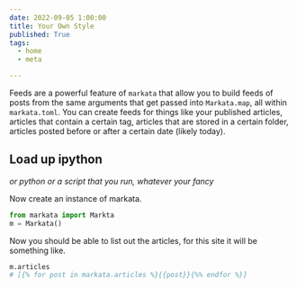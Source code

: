 ```yaml
---
date: 2022-09-05 1:00:00
title: Your Own Style
published: True
tags:
  - home
  - meta

---
```


Feeds are a powerful feature of `markata` that allow you to build feeds of
posts from the same arguments that get passed into `Markata.map`, all within
`markata.toml`.  You can create feeds for things like your published articles,
articles that contain a certain tag, articles that are stored in a certain
folder, articles posted before or after a certain date (likely today).

## Load up ipython

_or python or a script that you run, whatever your fancy_

Now create an instance of markata.

``` python
from markata import Markta
m = Markata()
```

Now you should be able to list out the articles, for this site it will be something like.

``` python
m.articles
# [{% for post in markata.articles %}{{post}}{%% endfor %}]
```


